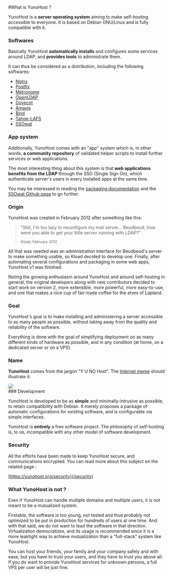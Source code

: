 #What is YunoHost ?

YunoHost is a **server operating system** aiming to make self-hosting accessible to everyone. It is based on Debian GNU/Linux and is fully compatible with it.

### Softwares

Basically YunoHost **automatically installs** and configures some services around LDAP, and **provides tools** to administrate them.

It can thus be considered as a distribution, including the following softwares:

* [Nginx](http://nginx.org/)
* [Postfix](http://www.postfix.org/)
* [Metronome](http://www.lightwitch.org/metronome)
* [OpenLDAP](http://www.openldap.org/)
* [Dovecot](http://www.dovecot.org/)
* [Amavis](http://amavis.org/)
* [Bind](https://www.isc.org/downloads/bind/)
* [Tahoe-LAFS](https://tahoe-lafs.org/trac/tahoe-lafs)
* [SSOwat](https://github.com/Kloadut/SSOwat)

### App system

Additionally, YunoHost comes with an "app" system which is, in other words, **a community repository** of validated helper scripts to install further services or web applications.

The most interesting thing about this system is that **web applications benefits from the LDAP** through the SSO (Single Sign On), which authenticate server's users in every installed apps at the same time.

You may be interessed in reading the [packaging documentation](/packaging) and the [SSOwat Github page](https://github.com/Kloadut/SSOwat) to go further.

### Origin

YunoHost was created in February 2012 after something like this:

 <blockquote><p>"Shit, I'm too lazy to reconfigure my mail server... Beudbeud, how were you able to get your little server running with LDAP?"</p>
<small>Kload, February 2012</small></blockquote>

All that was needed was an administration interface for Beudbeud's server to make something usable, so Kload decided to develop one. Finally, after automating several configurations and packaging in some web apps, YunoHost v1 was finished.

Noting the growing enthusiasm around YunoHost and around self-hosting in general, the original developers along with new contributors decided to start work on version 2, more extensible, more powerful, more easy-to-use, and one that makes a nice cup of fair-trade coffee for the elves of Lapland.


### Goal

YunoHost's goal is to make installing and administering a server accessible to as many people as possible, without taking away from the quality and reliability of the software.

Everything is done with the goal of simplifying deployment on as many different kinds of hardware as possible, and in any condition (at home, on a dedicated server or on a VPS). 


### Name

**YunoHost** comes from the jargon "Y U NO Host". The [Internet meme](https://en.wikipedia.org/wiki/Internet_meme) should illustrate it:
<div class="text-center"><img style="border-radius: 5px; box-shadow: 0 5px 15px rgba(0,0,0,0.15);" src="http://cdn.memegenerator.net/instances/500x/43427997.jpg"></div>
### Development

YunoHost is developed to be as **simple** and minimally-intrusive as possible, to retain compatibility with Debian. It merely proposes a package of automatic configurations for existing software, and is configurable via simple interfaces.

YunoHost is **entirely** a free software project. The philosophy of self-hosting is, to us, incompatible with any other model of software development.

### Security

All the efforts have been made to keep YunoHost secure, and communications encrypted. You can read more about this subject on the related page :

[https://yunohost.org/security](/security)

### What YunoHost is not ?

Even if YunoHost can handle multiple domains and multiple users, it is not meant to be a mutualized system.

Firstable, the software is too young, not tested and thus probably not optimized to be put in production for hundreds of users at one time. And with that said, we do not want to lead the software in that direction. Virtualization democratizes, and its usage is recommended since it is a more leaktight way to achieve mutualization than a "full-stack" system like YunoHost.

You can host your friends, your family and your company safely and with ease, but you have to trust your users, and they have to trust you above all. If you do want to provide YunoHost services for unknown persons, a full VPS per user will be just fine.


